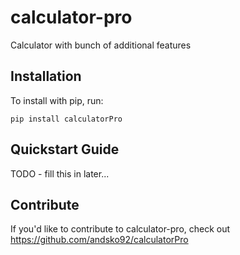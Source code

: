 calculator-pro
======

Calculator with bunch of additional features

Installation
------------

To install with pip, run:

    pip install calculatorPro

Quickstart Guide
----------------

TODO - fill this in later...

Contribute
----------

If you'd like to contribute to calculator-pro, check out https://github.com/andsko92/calculatorPro
